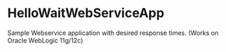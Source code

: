 # HelloWaitWebServiceApp
Sample Webservice application with desired response times. (Works on Oracle WebLogic 11g/12c)
